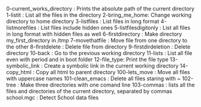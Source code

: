 0-current_works_directory : Prints the absolute path of the current directory
1-listit : List all the files in the directory
2-bring_me_home: Change working directory to home directory
3-listfiles : List files in long format
4-listmorefiles : List files include hidden ones
5-listfilesdigitonly : List all files in long format with hidden files as well
6-firstdirectory : Make directory my_first_directory in /tmp
7-movethatfile : Move file from one directory to the other
8-firstdelete : Delete file from directory
9-firstdirdeletion : Delete directory
10-back : Go to the previous working directory
11-lists : List all file even with period and in boot folder
12-file_type: Print the file type
13-symbolic_link : Create a symbolic link in the current working directory
14-copy_html : Copy all html to parent directory
100-lets_move : Move all files with uppercase names
101-clean_emacs : Delete all files staring with ~
102-tree : Make three directories with one comand line 
103-commas : lists all the files and directories of the current directory, separated by commas
school.mgc : Detect School data files

